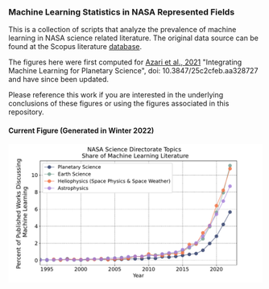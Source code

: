 
### Machine Learning Statistics in NASA Represented Fields

This is a collection of scripts that analyze the prevalence of machine learning in NASA science related literature. The original data source can be found at the Scopus literature [database](https://www.scopus.com/home.uri).

The figures here were first computed for [Azari et al., 2021](https://baas.aas.org/pub/2021n4i128/release/1?readingCollection=7272e5bb) "Integrating Machine Learning for Planetary Science", doi: 10.3847/25c2cfeb.aa328727 and have since been updated. 

Please reference this work if you are interested in the underlying conclusions of these figures or using the figures associated in this repository.  


#### Current Figure (Generated in Winter 2022)

<img width="1500" alt="img1" src="./Figures/NASADivision_Share_ML_End2022Results.pdf">
